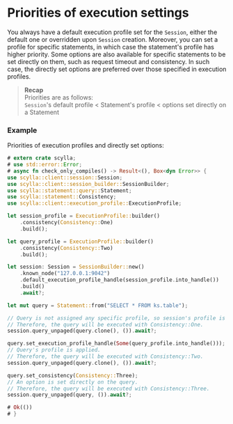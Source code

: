 # Priorities of execution settings

You always have a default execution profile set for the `Session`, either the default one or overridden upon `Session` creation. Moreover, you can set a profile for specific statements, in which case the statement's profile has higher priority. Some options are also available for specific statements to be set directly on them, such as request timeout and consistency. In such case, the directly set options are preferred over those specified in execution profiles.

> **Recap**\
> Priorities are as follows:\
> `Session`'s default profile < Statement's profile < options set directly on a Statement


### Example
Priorities of execution profiles and directly set options:
```rust
# extern crate scylla;
# use std::error::Error;
# async fn check_only_compiles() -> Result<(), Box<dyn Error>> {
use scylla::client::session::Session;
use scylla::client::session_builder::SessionBuilder;
use scylla::statement::query::Statement;
use scylla::statement::Consistency;
use scylla::client::execution_profile::ExecutionProfile;

let session_profile = ExecutionProfile::builder()
    .consistency(Consistency::One)
    .build();

let query_profile = ExecutionProfile::builder()
    .consistency(Consistency::Two)
    .build();

let session: Session = SessionBuilder::new()
    .known_node("127.0.0.1:9042")
    .default_execution_profile_handle(session_profile.into_handle())
    .build()
    .await?;

let mut query = Statement::from("SELECT * FROM ks.table");

// Query is not assigned any specific profile, so session's profile is applied.
// Therefore, the query will be executed with Consistency::One.
session.query_unpaged(query.clone(), ()).await?;

query.set_execution_profile_handle(Some(query_profile.into_handle()));
// Query's profile is applied.
// Therefore, the query will be executed with Consistency::Two.
session.query_unpaged(query.clone(), ()).await?;

query.set_consistency(Consistency::Three);
// An option is set directly on the query.
// Therefore, the query will be executed with Consistency::Three.
session.query_unpaged(query, ()).await?;

# Ok(())
# }
```